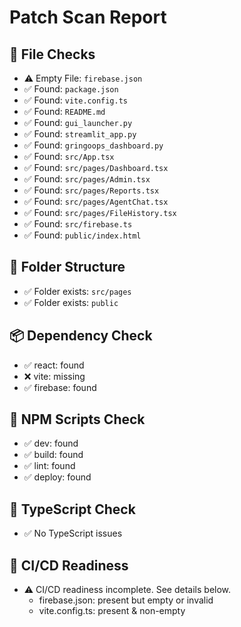 # Patch Scan Report

## 📄 File Checks
- ⚠️ Empty File: `firebase.json`
- ✅ Found: `package.json`
- ✅ Found: `vite.config.ts`
- ✅ Found: `README.md`
- ✅ Found: `gui_launcher.py`
- ✅ Found: `streamlit_app.py`
- ✅ Found: `gringoops_dashboard.py`
- ✅ Found: `src/App.tsx`
- ✅ Found: `src/pages/Dashboard.tsx`
- ✅ Found: `src/pages/Admin.tsx`
- ✅ Found: `src/pages/Reports.tsx`
- ✅ Found: `src/pages/AgentChat.tsx`
- ✅ Found: `src/pages/FileHistory.tsx`
- ✅ Found: `src/firebase.ts`
- ✅ Found: `public/index.html`

## 📁 Folder Structure
- ✅ Folder exists: `src/pages`
- ✅ Folder exists: `public`

## 📦 Dependency Check
- ✅ react: found
- ❌ vite: missing
- ✅ firebase: found

## 📝 NPM Scripts Check
- ✅ dev: found
- ✅ build: found
- ✅ lint: found
- ✅ deploy: found

## 🧪 TypeScript Check
- ✅ No TypeScript issues

## 🚦 CI/CD Readiness
- ⚠️ CI/CD readiness incomplete. See details below.
  - firebase.json: present but empty or invalid
  - vite.config.ts: present & non-empty

